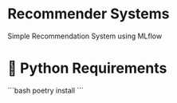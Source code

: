 # Recommender Systems
Simple Recommendation System using MLflow 

# 🐍 Python Requirements

´´´bash 
poetry install 
´´´